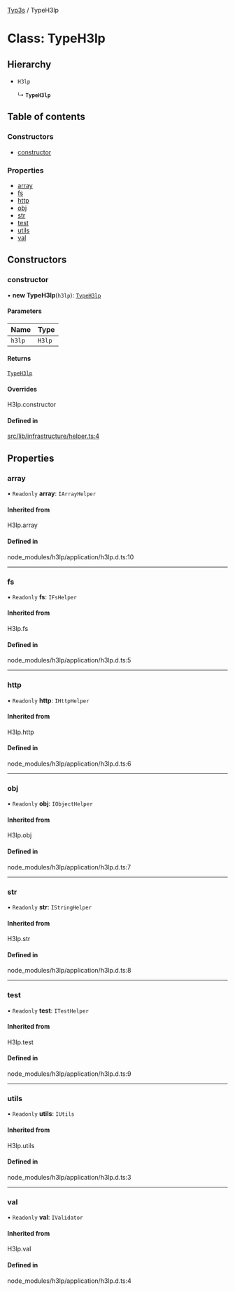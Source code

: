[Typ3s](../README.md) / TypeH3lp

# Class: TypeH3lp

## Hierarchy

- `H3lp`

  ↳ **`TypeH3lp`**

## Table of contents

### Constructors

- [constructor](TypeH3lp.md#constructor)

### Properties

- [array](TypeH3lp.md#array)
- [fs](TypeH3lp.md#fs)
- [http](TypeH3lp.md#http)
- [obj](TypeH3lp.md#obj)
- [str](TypeH3lp.md#str)
- [test](TypeH3lp.md#test)
- [utils](TypeH3lp.md#utils)
- [val](TypeH3lp.md#val)

## Constructors

### constructor

• **new TypeH3lp**(`h3lp`): [`TypeH3lp`](TypeH3lp.md)

#### Parameters

| Name | Type |
| :------ | :------ |
| `h3lp` | `H3lp` |

#### Returns

[`TypeH3lp`](TypeH3lp.md)

#### Overrides

H3lp.constructor

#### Defined in

[src/lib/infrastructure/helper.ts:4](https://github.com/data7expressions/typ3s/blob/846aeaa/src/lib/infrastructure/helper.ts#L4)

## Properties

### array

• `Readonly` **array**: `IArrayHelper`

#### Inherited from

H3lp.array

#### Defined in

node_modules/h3lp/application/h3lp.d.ts:10

___

### fs

• `Readonly` **fs**: `IFsHelper`

#### Inherited from

H3lp.fs

#### Defined in

node_modules/h3lp/application/h3lp.d.ts:5

___

### http

• `Readonly` **http**: `IHttpHelper`

#### Inherited from

H3lp.http

#### Defined in

node_modules/h3lp/application/h3lp.d.ts:6

___

### obj

• `Readonly` **obj**: `IObjectHelper`

#### Inherited from

H3lp.obj

#### Defined in

node_modules/h3lp/application/h3lp.d.ts:7

___

### str

• `Readonly` **str**: `IStringHelper`

#### Inherited from

H3lp.str

#### Defined in

node_modules/h3lp/application/h3lp.d.ts:8

___

### test

• `Readonly` **test**: `ITestHelper`

#### Inherited from

H3lp.test

#### Defined in

node_modules/h3lp/application/h3lp.d.ts:9

___

### utils

• `Readonly` **utils**: `IUtils`

#### Inherited from

H3lp.utils

#### Defined in

node_modules/h3lp/application/h3lp.d.ts:3

___

### val

• `Readonly` **val**: `IValidator`

#### Inherited from

H3lp.val

#### Defined in

node_modules/h3lp/application/h3lp.d.ts:4
